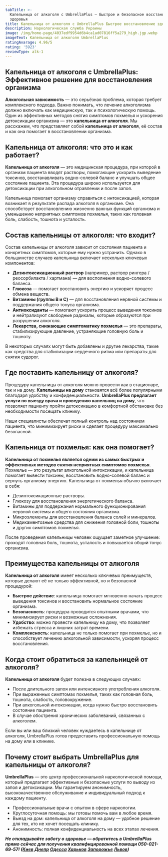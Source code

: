 ```yaml
---
tabTitle: >-
  Капельница от алкоголя с UmbrellaPlus — Быстрое и безопасное восстановление
  здоровья
title: Капельница от алкоголя с UmbrellaPlus Быстрое восстановление здоровья
description: Наркологическая служба Украины
image: /img/home-page/4037edf9954d6b4ca1ad07816ff5a279_high.jgp.webp
imageText: Капельница от алкоголя UmbrellaPlus
ratingAvarage: 4.96/5
rating: '5923'
reviewType: alk-1
---
```


## Капельница от алкоголя с UmbrellaPlus: Эффективное решение для восстановления организма

**Алкогольная зависимость** — это серьёзная проблема, которая требует комплексного подхода. Важно понимать, что лечение алкоголизма должно включать как медицинскую, так и психологическую помощь. Один из эффективных методов снятия симптомов похмелья и ускорения детоксикации организма — это **капельница от алкоголя**. Мы расскажем, что представляет собой **капельница от алкоголя**, её состав и как она помогает в восстановлении организма.

## Капельница от алкоголя: что это и как работает?

**Капельница от алкоголя** — это медицинская процедура, при которой в организм пациента вводят растворы, помогающие ускорить выведение токсинов, восстанавливать водно-солевой баланс и улучшать общее состояние пациента. Эта процедура широко используется для детоксикации при алкогольном отравлении и после запоя.

Капельница помогает организму справиться с интоксикацией, которая возникает в результате распада алкоголя в организме. Она способствует восстановлению жизненно важных функций организма и уменьшению неприятных симптомов похмелья, таких как головная боль, слабость, тошнота и усталость.

## Состав капельницы от алкоголя: что входит?

Состав капельницы от алкоголя зависит от состояния пациента и конкретных симптомов, которые ему нужно устранить. Однако в большинстве случаев капельница включает несколько ключевых компонентов:

* **Дезинтоксикационный раствор** (например, раствор рингера / реосорбилакта / хартмана) — для восполнения водно-солевого баланса.
* **Глюкоза** — помогает восстановить энергию и ускоряет процесс обмена веществ.
* **Витамины (группы B и C)** — для восстановления нервной системы и поддержания общего тонуса организма.
* **Антиоксиданты** — помогают ускорить процесс выведения токсинов и нейтрализуют свободные радикалы, которые образуются при разрушении алкоголя.
* **Лекарства, снижающие симптоматику похмелья** — это препараты, стабилизирующие давление, устраняющие головную боль и тошноту.

В некоторых случаях могут быть добавлены и другие лекарства, такие как средства для стабилизации сердечного ритма или препараты для снятия судорог.

## Где поставить капельницу от алкоголя?

Процедуру капельницы от алкоголя можно провести как в стационаре, так и на дому. **Капельницы на дому** становятся всё более популярными благодаря удобству и конфиденциальности. **UmbrellaPlus предлагает услуги по выезду врача и проведению капельниц на дому**, что позволяет пациенту пройти детоксикацию в комфортной обстановке без необходимости посещать клинику.

Наши специалисты обеспечат полный контроль над состоянием пациента, что минимизирует риски и сделает процедуру максимально безопасной.

## Капельница от похмелья: как она помогает?

**Капельница от похмелья является одним из самых быстрых и эффективных методов снятия неприятных симптомов похмелья**. Похмелье — это результат алкогольной интоксикации, и капельница помогает вывести токсины, восстановить водно-солевой баланс и вернуть организму энергию. Капельница от похмелья обычно включает в себя:

* Дезинтоксикационные растворы.
* Глюкозу для восстановления энергетического баланса.
* Витамины для поддержания нормального функционирования нервной системы и общего состояния организма.
* Микроэлементы для восстановления баланса солей и минералов.
* Медикаментозные средства для снижения головной боли, тошноты и других симптомов похмелья.

После проведения капельницы человек ощущает заметное улучшение: проходят головная боль, тошнота, усталость и повышается общий тонус организма.

## Преимущества капельницы от алкоголя

**Капельница от алкоголя** имеет несколько ключевых преимуществ, которые делают её не только эффективной, но и безопасной процедурой:

* **Быстрое действие**: капельница помогает мгновенно начать процесс выведения токсинов и восстановить нормальное состояние организма.
* **Безопасность**: процедура проводится опытными врачами, что минимизирует риски и возможные осложнения.
* **Удобство**: можно провести капельницу на дому, что позволяет избежать стресса и лишних затрат времени.
* **Комплексность**: капельница не только помогает при похмелье, но и способствует лечению алкогольной зависимости, ускоряя процесс восстановления.

## Когда стоит обратиться за капельницей от алкоголя?

**Капельница от алкоголя** будет полезна в следующих случаях:

* После длительного запоя или интенсивного употребления алкоголя.
* При выраженных симптомах похмелья, таких как головная боль, тошнота, слабость, головокружение.
* При алкогольной интоксикации, когда нужно быстро восстановить состояние пациента.
* В случае обострения хронических заболеваний, связанных с алкоголем.

Если вы или ваш близкий человек нуждаетесь в капельнице от алкоголя, UmbrellaPlus готов предоставить профессиональную помощь на дому или в клинике.

## Почему стоит выбрать UmbrellaPlus для капельницы от алкоголя?

**UmbrellaPlus** — это центр профессиональной наркологической помощи, который предлагает эффективные и безопасные услуги по выводу из запоя и детоксикации. Мы гарантируем анонимность, высококачественное обслуживание и индивидуальный подход к каждому пациенту.

* Профессиональные врачи с опытом в сфере наркологии.
* Круглосуточная помощь: мы готовы помочь вам в любое время.
* Выезд на дом: капельница от алкоголя на дому — удобное решение для тех, кто не хочет посещать клинику.
* Анонимность: полная конфиденциальность на всех этапах лечения.

***Не откладывайте заботу о здоровье — обратитесь в UmbrellaPlus прямо сейчас для получения квалифицированной помощи 050-021-69-57! ([Киев](https://umbrella-plus.com.ua/kiev/) [Днепр](https://umbrella-plus.com.ua/dnepr/) [Одесса](https://umbrella-plus.com.ua/lechenie-alc/) [Харьков](https://umbrella-plus.com.ua/kharkiv/) [Запорожье](https://umbrella-plus.com.ua/zaporozie/) [Львов](https://umbrella-plus.com.ua/lviv/))***
